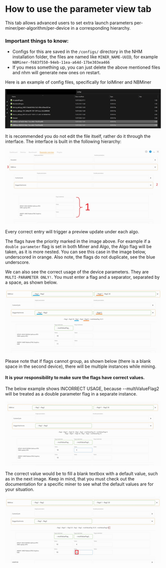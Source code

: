 # How to use the parameter view tab
This tab allows advanced users to set extra launch parameters per-miner/per-algorithm/per-device in a corresponding hierarchy.
### Important things to know:
- Configs for this are saved in the `/configs/` directory in the NHM installation folder, the files are named like `MINER_NAME-UUID`, for example `NBMiner-f683f550-94eb-11ea-a64d-17be303ea466`
- If you mess something up, you can just delete the above mentioned files and nhm will generate new ones on restart.

Here is an example of config files, specifically for lolMiner and NBMiner

![Config example](5.jpg)

It is recommended you do not edit the file itself, rather do it through the interface. The interface is built in the following hierarchy:

![Hierarchy](1.jpg)

Every correct entry will trigger a preview update under each algo.

The flags have the priority marked in the image above. For example if a `double parameter` flag is set in both Miner and Algo, the Algo flag will be taken, as it is more nested. You can see this case in the image below, underscored in orange. Also note, the flags do not duplicate, see the blue underscore.

We can also see the correct usage of the device parameters. They are `MULTI-PARAMETER ONLY!`. You must enter a flag and a separator, separated by a space, as shown below.

![Flag example](2.jpg)

Please note that if flags cannot group, as shown below (there is a blank space in the second device), there will be multiple instances while mining.
#### It is your responsibility to make sure the flags have correct values.
The below example shows INCORRECT USAGE, because --multiValueFlag2 will be treated as a double parameter flag in a separate instance.

![Multi instances](3.jpg)

The correct value would be to fill a blank textbox with a default value, such as in the next image. Keep in mind, that you must check out the documentation for a specific miner to see what the default values are for your situation.

![Multi instances2](4.jpg)
